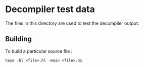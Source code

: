 # Decompiler test data

The files in this directory are used to test the decompiler output.

## Building

To build a particular source file :

```shell
haxe -hl <file>.hl -main <file>.hx
```
